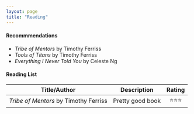 ```yaml
---
layout: page
title: "Reading"
---
```


#### Recommmendations
* _Tribe of Mentors_ by Timothy Ferriss
* _Tools of Titans_ by Timothy Ferriss
* _Everything I Never Told You_ by Celeste Ng



#### Reading List
| Title/Author        | Description          | Rating |
| ------------------- |----------------------| :-----:|
| _Tribe of Mentors_ by Timothy Ferriss | Pretty good book | :star::star::star: |
